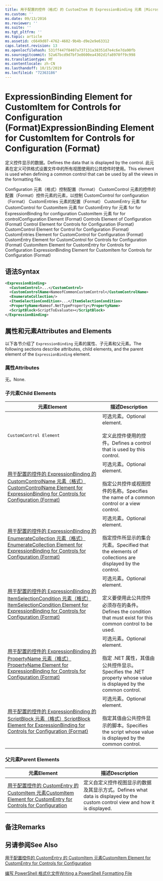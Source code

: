 ```yaml
---
title: 用于配置的控件（格式）的 CustomItem 的 ExpressionBinding 元素 |Microsoft Docs
ms.custom: ''
ms.date: 09/13/2016
ms.reviewer: ''
ms.suite: ''
ms.tgt_pltfrm: ''
ms.topic: article
ms.assetid: c6649d07-4762-4602-9b4b-d9e2e9e63312
caps.latest.revision: 13
ms.openlocfilehash: 531ff447f8407a737131a38351d7e4c6e7da90fb
ms.sourcegitcommit: 52a67bcd9d7bf3e8600ea4302d1fa8970ff9c998
ms.translationtype: MT
ms.contentlocale: zh-CN
ms.lasthandoff: 10/15/2019
ms.locfileid: "72363186"
---
```

# <a name="expressionbinding-element-for-customitem-for-controls-for-configuration-format"></a><span data-ttu-id="b734a-102">ExpressionBinding Element for CustomItem for Controls for Configuration (Format)</span><span class="sxs-lookup"><span data-stu-id="b734a-102">ExpressionBinding Element for CustomItem for Controls for Configuration (Format)</span></span>

<span data-ttu-id="b734a-103">定义控件显示的数据。</span><span class="sxs-lookup"><span data-stu-id="b734a-103">Defines the data that is displayed by the control.</span></span> <span data-ttu-id="b734a-104">此元素在定义可供格式设置文件中的所有视图使用的公共控件时使用。</span><span class="sxs-lookup"><span data-stu-id="b734a-104">This element is used when defining a common control that can be used by all the views in the formatting file.</span></span>

<span data-ttu-id="b734a-105">Configuration 元素（格式）控制配置（format） CustomControl 元素的控件的配置（Format）控件元素的元素，以控制 CustomControl for configuration （Format） CustomEntries 元素的配置（Format） CustomEntry 元素 for CustomControl for CustomItem 元素 for CustomEntry for 元素 for for ExpressionBinding for configuration CustomItem 元素 for for control</span><span class="sxs-lookup"><span data-stu-id="b734a-105">Configuration Element (Format) Controls Element of Configuration (Format) Control Element for Controls for Configuration (Format) CustomControl Element for Control for Configuration (Format) CustomEntries Element for CustomControl for Configuration (Format) CustomEntry Element for CustomControl for Controls for Configuration (Format) CustomItem Element for CustomEntry for Controls for Configuration ExpressionBinding Element for CustomItem for Controls for Configuration (Format)</span></span>

## <a name="syntax"></a><span data-ttu-id="b734a-106">语法</span><span class="sxs-lookup"><span data-stu-id="b734a-106">Syntax</span></span>

```xml
<ExpressionBinding>
  <CustomControl>...</CustomControl>
  <CustomControlName>NameofCommonCustomControl</CustomControlName>
  <EnumerateCollection/>
  <ItemSelectionCondition>...</ItemSelectionCondition>
  <PropertyName>Nameof.NetTypeProperty</PropertyName>
  <ScriptBlock>ScriptToEvaluate></ScriptBlock>
</ExpressionBinding>
```

## <a name="attributes-and-elements"></a><span data-ttu-id="b734a-107">属性和元素</span><span class="sxs-lookup"><span data-stu-id="b734a-107">Attributes and Elements</span></span>

<span data-ttu-id="b734a-108">以下各节介绍了 `ExpressionBinding` 元素的属性、子元素和父元素。</span><span class="sxs-lookup"><span data-stu-id="b734a-108">The following sections describe attributes, child elements, and the parent element of the `ExpressionBinding` element.</span></span>

### <a name="attributes"></a><span data-ttu-id="b734a-109">属性</span><span class="sxs-lookup"><span data-stu-id="b734a-109">Attributes</span></span>

<span data-ttu-id="b734a-110">无。</span><span class="sxs-lookup"><span data-stu-id="b734a-110">None.</span></span>

### <a name="child-elements"></a><span data-ttu-id="b734a-111">子元素</span><span class="sxs-lookup"><span data-stu-id="b734a-111">Child Elements</span></span>

|<span data-ttu-id="b734a-112">元素</span><span class="sxs-lookup"><span data-stu-id="b734a-112">Element</span></span>|<span data-ttu-id="b734a-113">描述</span><span class="sxs-lookup"><span data-stu-id="b734a-113">Description</span></span>|
|-------------|-----------------|
|`CustomControl Element`|<span data-ttu-id="b734a-114">可选元素。</span><span class="sxs-lookup"><span data-stu-id="b734a-114">Optional element.</span></span><br /><br /> <span data-ttu-id="b734a-115">定义此控件使用的控件。</span><span class="sxs-lookup"><span data-stu-id="b734a-115">Defines a control that is used by this control.</span></span>|
|[<span data-ttu-id="b734a-116">用于配置的控件的 ExpressionBinding 的 CustomControlName 元素（格式）</span><span class="sxs-lookup"><span data-stu-id="b734a-116">CustomControlName Element for ExpressionBinding for Controls for Configuration (Format)</span></span>](./customcontrolname-element-for-expressionbinding-for-controls-for-configuration-format.md)|<span data-ttu-id="b734a-117">可选元素。</span><span class="sxs-lookup"><span data-stu-id="b734a-117">Optional element.</span></span><br /><br /> <span data-ttu-id="b734a-118">指定公共控件或视图控件的名称。</span><span class="sxs-lookup"><span data-stu-id="b734a-118">Specifies the name of a common control or a view control.</span></span>|
|[<span data-ttu-id="b734a-119">用于配置的控件的 ExpressionBinding 的 EnumerateCollection 元素（格式）</span><span class="sxs-lookup"><span data-stu-id="b734a-119">EnumerateCollection Element for ExpressionBinding for Controls for Configuration (Format)</span></span>](./enumeratecollection-element-for-expressionbinding-for-controls-for-configuration-format.md)|<span data-ttu-id="b734a-120">可选元素。</span><span class="sxs-lookup"><span data-stu-id="b734a-120">Optional element.</span></span><br /><br /> <span data-ttu-id="b734a-121">指定控件所显示的集合元素。</span><span class="sxs-lookup"><span data-stu-id="b734a-121">Specified that the elements of collections are displayed by the control.</span></span>|
|[<span data-ttu-id="b734a-122">用于配置的控件的 ExpressionBinding 的 ItemSelectionCondition 元素（格式）</span><span class="sxs-lookup"><span data-stu-id="b734a-122">ItemSelectionCondition Element for ExpressionBinding for Controls for Configuration (Format)</span></span>](./itemselectioncondition-element-for-expressionbinding-for-controls-for-configuration-format.md)|<span data-ttu-id="b734a-123">可选元素。</span><span class="sxs-lookup"><span data-stu-id="b734a-123">Optional element.</span></span><br /><br /> <span data-ttu-id="b734a-124">定义要使用此公共控件必须存在的条件。</span><span class="sxs-lookup"><span data-stu-id="b734a-124">Defines the condition that must exist for this common control to be used.</span></span>|
|[<span data-ttu-id="b734a-125">用于配置的控件的 ExpressionBinding 的 PropertyName 元素（格式）</span><span class="sxs-lookup"><span data-stu-id="b734a-125">PropertyName Element for ExpressionBinding for Controls for Configuration (Format)</span></span>](./propertyname-element-for-expressionbinding-for-controls-for-configuration-format.md)|<span data-ttu-id="b734a-126">可选元素。</span><span class="sxs-lookup"><span data-stu-id="b734a-126">Optional element.</span></span><br /><br /> <span data-ttu-id="b734a-127">指定 .NET 属性，其值由公共控件显示。</span><span class="sxs-lookup"><span data-stu-id="b734a-127">Specifies the .NET property whose value is displayed by the common control.</span></span>|
|[<span data-ttu-id="b734a-128">用于配置的控件的 ExpressionBinding 的 ScriptBlock 元素（格式）</span><span class="sxs-lookup"><span data-stu-id="b734a-128">ScriptBlock Element for ExpressionBinding for Controls for Configuration (Format)</span></span>](./scriptblock-element-for-expressionbinding-for-controls-for-configuration-format.md)|<span data-ttu-id="b734a-129">可选元素。</span><span class="sxs-lookup"><span data-stu-id="b734a-129">Optional element.</span></span><br /><br /> <span data-ttu-id="b734a-130">指定其值由公共控件显示的脚本。</span><span class="sxs-lookup"><span data-stu-id="b734a-130">Specifies the script whose value is displayed by the common control.</span></span>|

### <a name="parent-elements"></a><span data-ttu-id="b734a-131">父元素</span><span class="sxs-lookup"><span data-stu-id="b734a-131">Parent Elements</span></span>

|<span data-ttu-id="b734a-132">元素</span><span class="sxs-lookup"><span data-stu-id="b734a-132">Element</span></span>|<span data-ttu-id="b734a-133">描述</span><span class="sxs-lookup"><span data-stu-id="b734a-133">Description</span></span>|
|-------------|-----------------|
|[<span data-ttu-id="b734a-134">用于配置控件的 CustomEntry 的 CustomItem 元素</span><span class="sxs-lookup"><span data-stu-id="b734a-134">CustomItem Element for CustomEntry for Controls for Configuration</span></span>](./customitem-element-for-customentry-for-controls-for-configuration-format.md)|<span data-ttu-id="b734a-135">定义自定义控件视图显示的数据及其显示方式。</span><span class="sxs-lookup"><span data-stu-id="b734a-135">Defines what data is displayed by the custom control view and how it is displayed.</span></span>|

## <a name="remarks"></a><span data-ttu-id="b734a-136">备注</span><span class="sxs-lookup"><span data-stu-id="b734a-136">Remarks</span></span>

## <a name="see-also"></a><span data-ttu-id="b734a-137">另请参阅</span><span class="sxs-lookup"><span data-stu-id="b734a-137">See Also</span></span>

[<span data-ttu-id="b734a-138">用于配置控件的 CustomEntry 的 CustomItem 元素</span><span class="sxs-lookup"><span data-stu-id="b734a-138">CustomItem Element for CustomEntry for Controls for Configuration</span></span>](./customitem-element-for-customentry-for-controls-for-configuration-format.md)

[<span data-ttu-id="b734a-139">编写 PowerShell 格式化文件</span><span class="sxs-lookup"><span data-stu-id="b734a-139">Writing a PowerShell Formatting File</span></span>](./writing-a-powershell-formatting-file.md)
